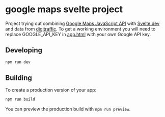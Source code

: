 # google maps svelte project

Project trying out combining [Google Maps JavaScript API](https://developers.google.com/maps/documentation/javascript/overview) with [Svelte.dev](https://svelte.dev/) and data from [digitraffic](https://meri.digitraffic.fi/swagger).
To get a working environment you will need to replace GOOGLE_API_KEY in [app.html](/src/app.html) with your own Google API key.

## Developing

```bash
npm run dev
```

## Building

To create a production version of your app:

```bash
npm run build
```

You can preview the production build with `npm run preview`.
